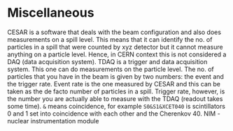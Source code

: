 Miscellaneous
=============

CESAR is a software that deals with the beam configuration and also does measurements on a spill level. This means that it can identify the no. of particles in a spill that were counted by xyz detector but it cannot measure anything on a particle level. Hence, in CERN context this is not considered a DAQ (data acquisition system). TDAQ is a trigger and data acquisition system. This one can do measurements on the particle level. The no. of particles that you have in the beam is given by two numbers: the event and the trigger rate. Event rate is the one measured by CESAR and this can be taken as the de facto number of particles in a spill. Trigger rate, however, is the number you are actually able to measure with the TDAQ (readout takes some time). `&` means coincidence, for example `S0&S1&XCET040` is scintillators 0 and 1 set into coincidence with each other and the Cherenkov 40. NIM - nuclear instrumentation module
